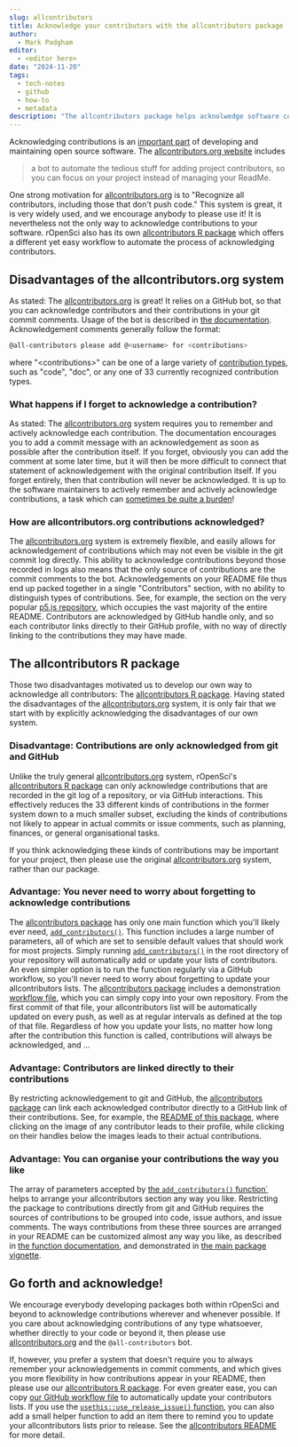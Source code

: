 ```yaml
---
slug: allcontributors
title: Acknowledge your contributors with the allcontributors package
author:
  - Mark Padgham
editor:
  - <editor here>
date: "2024-11-20"
tags:
  - tech-notes
  - github
  - how-to
  - metadata
description: "The allcontributors package helps acknolwedge software contributions"
---
```


Acknowledging contributions is an [important
part](https://devguide.ropensci.org/maintenance_collaboration.html#attributions)
of developing and maintaining open source software.
The [allcontributors.org website](https://allcontributors.org/) includes

> a bot to automate the tedious stuff for adding project contributors, so you
> can focus on your project instead of managing your ReadMe.

One strong motivation for [allcontributors.org](https://allcontributors.org) is to "Recognize all contributors, including those that don't push code."
This system is great, it is very widely used, and we encourage anybody to please use it!
It is nevertheless not the only way to acknowledge contributions to your software.
rOpenSci also has its own [allcontributors R package](https://docs.ropensci.org/allcontributors/) which offers a different yet easy workflow to automate the process of acknowledging contributors.

## Disadvantages of the allcontributors.org system

As stated: The [allcontributors.org](https://allcontributors.org) is great! It relies on a GitHub bot, so that you can acknowledge contributors and their contributions in your git commit comments.
Usage of the bot is described in [the documentation](https://allcontributors.org/docs/en/bot/usage).
Acknowledgement comments generally follow the format:

```bash
@all-contributors please add @<username> for <contributions>
```
where "\<contributions\>" can be one of a large variety of [contribution types](https://allcontributors.org/docs/en/emoji-key), such as "code", "doc", or any one of 33 currently recognized contribution types.

### What happens if I forget to acknowledge a contribution?

As stated: The [allcontributors.org](https://allcontributors.org) system requires you to remember and actively acknowledge each contribution.
The documentation encourages you to add a commit message with an acknowledgement as soon as possible after the contribution itself.
If you forget, obviously you can add the comment at some later time, but it will then be more difficult to connect that statement of acknowledgement with the original contribution itself.
If you forget entirely, then that contribution will never be acknowledged.
It is up to the software maintainers to actively remember and actively acknowledge contributions, a task which can [sometimes be quite a burden](https://ropensci.org/blog/2023/02/07/what-does-it-mean-to-maintain-a-package/)!

### How are allcontributors.org contributions acknowledged?

The [allcontributors.org](https://allcontributors.org) system is extremely flexible, and easily allows for acknowledgement of contributions which may not even be visible in the git commit log directly.
This ability to acknowledge contributions beyond those recorded in logs also means that the only source of contributions are the commit comments to the bot.
Acknowledgements on your README file thus end up packed together in a single "Contributors" section, with no ability to distinguish types of contributions.
See, for example, the section on the very popular [p5.js repository](https://github.com/processing/p5.js?tab=readme-ov-file#contributors), which occupies the vast majority of the entire README.
Contributors are acknowledged by GitHub handle only, and so each contributor links directly to their GitHub profile, with no way of directly linking to the contributions they may have made.

## The allcontributors R package

Those two disadvantages motivated us to develop our own way to acknowledge all contributors: The [allcontributors R package](https://docs.ropensci.org/allcontributors/).
Having stated the disadvantages of the [allcontributors.org](https://allcontributors.org) system, it is only fair that we start with by explicitly acknowledging the disadvantages of our own system.

### Disadvantage: Contributions are only acknowledged from git and GitHub

Unlike the truly general [allcontributors.org](https://allcontributors.org) system, rOpenSci's [allcontributors R package](https://docs.ropensci.org/allcontributors/) can only acknowledge contributions that are recorded in the git log of a repository, or via GitHub interactions.
This effectively reduces the 33 different kinds of contributions in the former system down to a much smaller subset, excluding the kinds of contributions not likely to appear in actual commits or issue comments, such as planning, finances, or general organisational tasks.

If you think acknowledging these kinds of contributions may be important for your project, then please use the original [allcontributors.org](https://allcontributors.org) system, rather than our package.

### Advantage: You never need to worry about forgetting to acknowledge contributions

The [allcontributors package](https://docs.ropensci.org/allcontributors/) has only one main function which you'll likely ever need, [`add_contributors()`](https://docs.ropensci.org/allcontributors/reference/add_contributors.html). This function includes a large number of parameters, all of which are set to sensible default values that should work for most projects.
Simply running [`add_contributors()`](https://docs.ropensci.org/allcontributors/reference/add_contributors.html) in the root directory of your repository will automatically add or update your lists of contributors.
An even simpler option is to run the function regularly via a GitHub workflow, so you'll never need to worry about forgetting to update your allcontributors lists.
The [allcontributors package](https://docs.ropensci.org/allcontributors/) includes a demonstration [workflow file](https://github.com/ropensci/allcontributors/blob/main/.github/workflows/allcontributors.yml), which you can simply copy into your own repository.
From the first commit of that file, your allcontributors list will be automatically updated on every push, as well as at regular intervals as defined at the top of that file.
Regardless of how you update your lists, no matter how long after the contribution this function is called, contributions will always be acknowledged, and ... 

### Advantage: Contributors are linked directly to their contributions

By restricting acknowledgement to git and GitHub, the [allcontributors package](https://docs.ropensci.org/allcontributors/) can link each acknowledged contributor directly to a GitHub link of their contributions.
See, for example, the [README of this package](https://github.com/ropensci/allcontributors/?tab=readme-ov-file#contributors), where clicking on the image of any contributor leads to their profile, while clicking on their handles below the images leads to their actual contributions.

### Advantage: You can organise your contributions the way you like

The array of parameters accepted by [the `add_contributors()` function`](https://docs.ropensci.org/allcontributors/reference/add_contributors.html) helps to arrange your allcontributors section any way you like.
Restricting the package to contributions directly from git and GitHub requires the sources of contributions to be grouped into code, issue authors, and issue comments.
The ways contributions from these three sources are arranged in your README can be customized almost any way you like, as described in [the function documentation](https://docs.ropensci.org/allcontributors/reference/add_contributors.html), and demonstrated in [the main package vignette](https://docs.ropensci.org/allcontributors/articles/allcontributors.html).

## Go forth and acknowledge!

We encourage everybody developing packages both within rOpenSci and beyond to acknowledge contributions wherever and whenever possible.
If you care about acknowledging contributions of any type whatsoever, whether directly to your code or beyond it, then please use [allcontributors.org](https://allcontributors.org) and the `@all-contributors` bot.

If, however, you prefer a system that doesn't require you to always remember your acknowledgements in commit comments, and which gives you more flexibility in how contributions appear in your README, then please use our [allcontributors R package](https://docs.ropensci.org/allcontributors/).
For even greater ease, you can copy [our GitHub workflow file](https://github.com/ropensci/allcontributors/blob/main/.github/workflows/allcontributors.yml) to automatically update your contributors lists.
If you use the [`usethis::use_release_issue()` function](https://usethis.r-lib.org/reference/use_release_issue.html), you can also add a small helper function to add an item there to remind you to update your allcontributors lists prior to release.
See the [allcontributors README](https://docs.ropensci.org/allcontributors/) for more detail.
